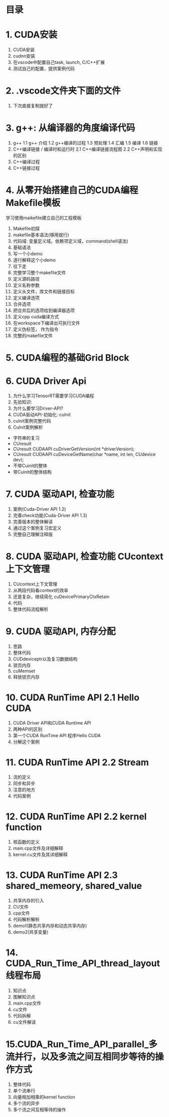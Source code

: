 # 目录
# 1. CUDA安装
1. CUDA安装
2. cudnn安装
3. 在vscode中配置自己task, launch, C/C++扩展
4. 测试自己的配置，提供案例代码

# 2. .vscode文件夹下面的文件
1.  下次直接复制就好了

# 3. g++: 从编译器的角度编译代码
1. g++
1.1 g++ 介绍
1.2 g++编译的过程
1.3 预处理
1.4 汇编
1.5 编译
1.6 链接
2. C++编译链接 / 编译时和运行时
2.1 C++编译链接流程图
2.2 C++声明和实现的区别
3. C++编译过程
4. C++链接过程

# 4. 从零开始搭建自己的CUDA编程Makefile模板
学习使用maikefile建立自己的工程模板
1. Makefile初探
2. makefile基本语法(够用就行)
3. 代码域: 变量定义域，依赖项定义域，command(shell语法)
4. 基础语法
5. 写一个小demo
6. 逐行解释这个小demo
7. 往下走
8. 完整学习整个makefile文件
9. 定义源码路径
10. 定义名称参数
11. 定义头文件，库文件和链接目标
12. 定义编译选项
13. 合并选项
14. 把合并后的选项给到编译器选项
15. 定义cpp cuda编译方式
16. 在workspace下编译出可执行文件
17. 定义伪标签， 作为指令
18. 完整的makefile文件
# 5. CUDA编程的基础Grid Block 

# 6. CUDA Driver Api
1. 为什么学习TensorRT需要学习CUDA编程
2. 先验知识:
3. 为什么要学习Driver-API?
4. CUDA驱动API-初始化: cuInit
4. cuInit案例完整代码
5. CuInit案例解析
- 字符串的复习
- CUresult
- CUresult CUDAAPI cuDriverGetVersion(int *driverVersion);
- CUresult CUDAAPI cuDeviceGetName(char *name, int len, CUdevice dev);
- 不带Cuinit的整体
- 带Cuinit的整体结构

# 7. CUDA 驱动API, 检查功能
1. 案例(Cuda-Driver API 1.2)
2. 完善check功能(Cuda-Driver API 1.3)
3. 完善版本的整体解读
4. 通过这个案例复习宏定义
5. 完整自己理解注释版
# 8. CUDA 驱动API, 检查功能 CUcontext上下文管理
1. CUcontext上下文管理
2. 从两段代码看context的效率
3. 还是复杂，继续简化 cuDevicePrimaryCtxRetain
4. 代码
5. 整体代码流程解析

# 9. CUDA 驱动API, 内存分配
1. 思路
2. 整体代码
3. CUDdeviceptr以及复习数据结构
4. 锁页内存
5. cuMemset
6. 释放锁页内存

# 10. CUDA RunTime API 2.1 Hello CUDA
1. CUDA Driver API和CUDA Runtime API
2. 两种API的区别
3. 第一个CUDA RunTime API 程序Hello CUDA
4. 分解这个案例

# 11. CUDA RunTime API 2.2 Stream
1. 流的定义
2. 同步和异步
3. 注意的地方
4. 代码案例

# 12. CUDA RunTime API 2.2 kernel function
1. 核函数的定义
2. main.cpp文件及详细解释
3. kernel.cu文件及其详细解释

# 13. CUDA RunTime API 2.3 shared_memeory, shared_value
1. 共享内存的引入
2. CU文件
3. cpp文件
4. 代码解析解析
5. demo1(静态共享内存和动态共享内存)
6. demo2(共享变量)

# 14. CUDA_Run_Time_API_thread_layout线程布局
1. 知识点
2. 图解知识点
3. main.cpp文件
4. cu文件
5. 代码拆解
6. cu文件解读

# 15.CUDA_Run_Time_API_parallel_多流并行，以及多流之间互相同步等待的操作方式
1. 整体代码
2. 单个流串行
3. 向量相加相乘的kernel function
4. 多个流的异步
5. 多个流之间互相等待的操作